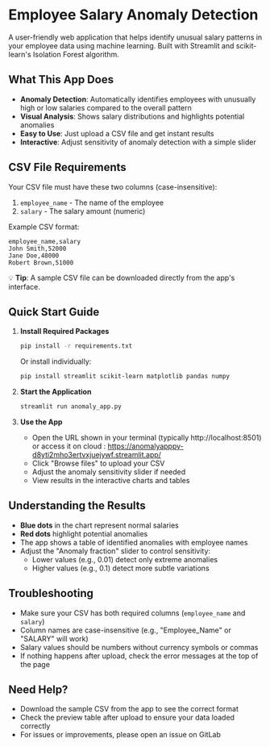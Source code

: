 # Employee Salary Anomaly Detection

A user-friendly web application that helps identify unusual salary patterns in your employee data using machine learning. Built with Streamlit and scikit-learn's Isolation Forest algorithm.

## What This App Does

- **Anomaly Detection**: Automatically identifies employees with unusually high or low salaries compared to the overall pattern
- **Visual Analysis**: Shows salary distributions and highlights potential anomalies
- **Easy to Use**: Just upload a CSV file and get instant results
- **Interactive**: Adjust sensitivity of anomaly detection with a simple slider

## CSV File Requirements

Your CSV file must have these two columns (case-insensitive):
1. `employee_name` - The name of the employee
2. `salary` - The salary amount (numeric)

Example CSV format:
```csv
employee_name,salary
John Smith,52000
Jane Doe,48000
Robert Brown,51000
```

💡 **Tip**: A sample CSV file can be downloaded directly from the app's interface.

## Quick Start Guide

1. **Install Required Packages**
   ```sh
   pip install -r requirements.txt
   ```
   Or install individually:
   ```sh
   pip install streamlit scikit-learn matplotlib pandas numpy
   ```

2. **Start the Application**
   ```sh
   streamlit run anomaly_app.py
   ```

3. **Use the App**
   - Open the URL shown in your terminal (typically http://localhost:8501) or access it on cloud : https://anomalyapppy-d8yti2mho3ertvxjuejywf.streamlit.app/
   - Click "Browse files" to upload your CSV
   - Adjust the anomaly sensitivity slider if needed
   - View results in the interactive charts and tables

## Understanding the Results

- **Blue dots** in the chart represent normal salaries
- **Red dots** highlight potential anomalies
- The app shows a table of identified anomalies with employee names
- Adjust the "Anomaly fraction" slider to control sensitivity:
  - Lower values (e.g., 0.01) detect only extreme anomalies
  - Higher values (e.g., 0.1) detect more subtle variations

## Troubleshooting

- Make sure your CSV has both required columns (`employee_name` and `salary`)
- Column names are case-insensitive (e.g., "Employee_Name" or "SALARY" will work)
- Salary values should be numbers without currency symbols or commas
- If nothing happens after upload, check the error messages at the top of the page

## Need Help?

- Download the sample CSV from the app to see the correct format
- Check the preview table after upload to ensure your data loaded correctly
- For issues or improvements, please open an issue on GitLab
